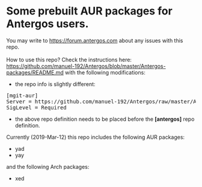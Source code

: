 # Some prebuilt AUR packages for Antergos users.

You may write to https://forum.antergos.com about any issues with this repo.
<br><br>
How to use this repo? Check the instructions here: https://github.com/manuel-192/Antergos/blob/master/Antergos-packages/README.md
with the following modifications:
- the repo info is slightly different:
<pre>
[mgit-aur]
Server = https://github.com/manuel-192/Antergos/raw/master/Antergos-packages-aur
SigLevel = Required
</pre>
- the above repo definition needs to be placed before the <b>[antergos]</b> repo definition.

Currently (2019-Mar-12) this repo includes the following AUR packages:
- yad
- yay

and the following Arch packages:
- xed

